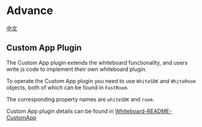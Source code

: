 # Advance

[中文](Advance)

## Custom App Plugin

The Custom App plugin extends the whiteboard functionality, and users write js code to implement their own whiteboard plugin.

To operate the Custom App plugin you need to use `WhiteSDK` and `WhiteRoom` objects, both of which can be found in `FastRoom`.

The corresponding property names are `whiteSDK` and `room`.

Custom App plugin details can be found in [Whiteboard-README-CustomApp](https://github.com/netless-io/Whiteboard-iOS/blob/master/README.md#custom-app-plugin)